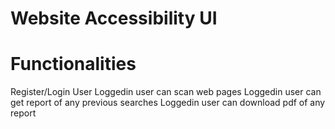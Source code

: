 # Website Accessibility UI

# Functionalities

Register/Login User
Loggedin user can scan web pages
Loggedin user can get report of any previous searches
Loggedin user can download pdf of any report
